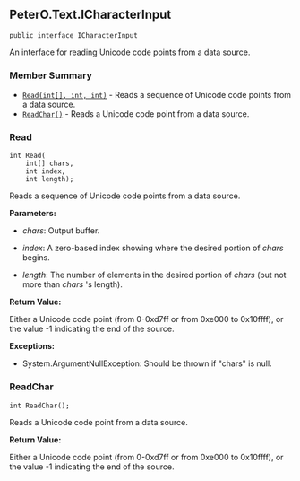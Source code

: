 ## PeterO.Text.ICharacterInput

    public interface ICharacterInput

 An interface for reading Unicode code points from a data source.

### Member Summary
* <code>[Read(int[], int, int)](#Read_int_int_int)</code> - Reads a sequence of Unicode code points from a data source.
* <code>[ReadChar()](#ReadChar)</code> - Reads a Unicode code point from a data source.

<a id="Read_int_int_int"></a>
### Read

    int Read(
        int[] chars,
        int index,
        int length);

 Reads a sequence of Unicode code points from a data source.

 <b>Parameters:</b>

 * <i>chars</i>: Output buffer.

 * <i>index</i>: A zero-based index showing where the desired portion of  <i>chars</i>
 begins.

 * <i>length</i>: The number of elements in the desired portion of  <i>chars</i>
 (but not more than  <i>chars</i>
 's length).

<b>Return Value:</b>

Either a Unicode code point (from 0-0xd7ff or from 0xe000 to 0x10ffff), or the value -1 indicating the end of the source.

<b>Exceptions:</b>

 * System.ArgumentNullException:
Should be thrown if "chars" is null.

<a id="ReadChar"></a>
### ReadChar

    int ReadChar();

 Reads a Unicode code point from a data source.

 <b>Return Value:</b>

Either a Unicode code point (from 0-0xd7ff or from 0xe000 to 0x10ffff), or the value -1 indicating the end of the source.
